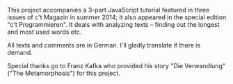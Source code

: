 This project accompanies a 3-part JavaScript tutorial featured in three issues of c't Magazin in summer 2014; it also appeared in the special edition "c't Programmieren". It deals with analyzing texts – finding out the longest and most used words etc.

All texts and comments are in German. I'll gladly translate if there is demand.

Special thanks go to Franz Kafka who provided his story "Die Verwandlung" ("The Metamorphosis") for this project.